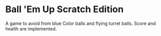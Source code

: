 # Ball 'Em Up Scratch Edition
A game to avoid from blue Color balls and flying turret balls. Score and health are implemented.
